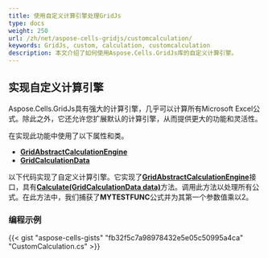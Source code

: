 ```yaml
---
title: 使用自定义计算引擎处理GridJs
type: docs
weight: 250
url: /zh/net/aspose-cells-gridjs/customcalculation/
keywords: GridJs, custom, calculation, customcalculation
description: 本文介绍了如何使用Aspose.Cells.GridJs库的自定义计算引擎。
---
```


## **实现自定义计算引擎**

Aspose.Cells.GridJs具有强大的计算引擎，几乎可以计算所有Microsoft Excel公式。除此之外，它还允许您扩展默认的计算引擎，从而提供更大的功能和灵活性。

在实现此功能中使用了以下属性和类。


- [**GridAbstractCalculationEngine**](https://reference.aspose.com/cells/net/aspose.cells.gridjs/gridabstractcalculationengine)
- [**GridCalculationData**](https://reference.aspose.com/cells/net/aspose.cells.gridjs/gridcalculationdata)

以下代码实现了自定义计算引擎。它实现了[**GridAbstractCalculationEngine**](https://reference.aspose.com/cells/net/aspose.cells.gridjs/gridabstractcalculationengine)接口，具有[**Calculate(GridCalculationData data)**](https://reference.aspose.com/cells/net/aspose.cells.gridjs/gridabstractcalculationengine/methods/calculate)方法。调用此方法以处理所有公式。在此方法中，我们捕获了**MYTESTFUNC**公式并为其第一个参数值乘以2。

### **编程示例**

{{< gist "aspose-cells-gists" "fb32f5c7a98978432e5e05c50995a4ca" "CustomCalculation.cs" >}}

